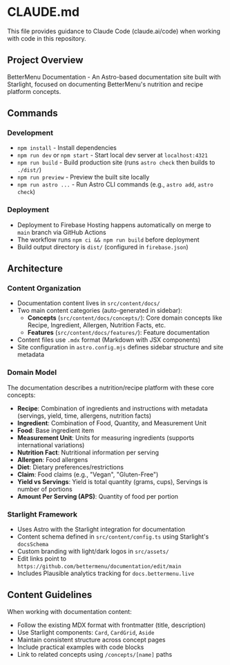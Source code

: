 # CLAUDE.md

This file provides guidance to Claude Code (claude.ai/code) when working with code in this repository.

## Project Overview

BetterMenu Documentation - An Astro-based documentation site built with Starlight, focused on documenting BetterMenu's nutrition and recipe platform concepts.

## Commands

### Development
- `npm install` - Install dependencies
- `npm run dev` or `npm start` - Start local dev server at `localhost:4321`
- `npm run build` - Build production site (runs `astro check` then builds to `./dist/`)
- `npm run preview` - Preview the built site locally
- `npm run astro ...` - Run Astro CLI commands (e.g., `astro add`, `astro check`)

### Deployment
- Deployment to Firebase Hosting happens automatically on merge to `main` branch via GitHub Actions
- The workflow runs `npm ci && npm run build` before deployment
- Build output directory is `dist/` (configured in `firebase.json`)

## Architecture

### Content Organization
- Documentation content lives in `src/content/docs/`
- Two main content categories (auto-generated in sidebar):
  - **Concepts** (`src/content/docs/concepts/`): Core domain concepts like Recipe, Ingredient, Allergen, Nutrition Facts, etc.
  - **Features** (`src/content/docs/features/`): Feature documentation
- Content files use `.mdx` format (Markdown with JSX components)
- Site configuration in `astro.config.mjs` defines sidebar structure and site metadata

### Domain Model
The documentation describes a nutrition/recipe platform with these core concepts:
- **Recipe**: Combination of ingredients and instructions with metadata (servings, yield, time, allergens, nutrition facts)
- **Ingredient**: Combination of Food, Quantity, and Measurement Unit
- **Food**: Base ingredient item
- **Measurement Unit**: Units for measuring ingredients (supports international variations)
- **Nutrition Fact**: Nutritional information per serving
- **Allergen**: Food allergens
- **Diet**: Dietary preferences/restrictions
- **Claim**: Food claims (e.g., "Vegan", "Gluten-Free")
- **Yield vs Servings**: Yield is total quantity (grams, cups), Servings is number of portions
- **Amount Per Serving (APS)**: Quantity of food per portion

### Starlight Framework
- Uses Astro with the Starlight integration for documentation
- Content schema defined in `src/content/config.ts` using Starlight's `docsSchema`
- Custom branding with light/dark logos in `src/assets/`
- Edit links point to `https://github.com/bettermenu/documentation/edit/main`
- Includes Plausible analytics tracking for `docs.bettermenu.live`

## Content Guidelines

When working with documentation content:
- Follow the existing MDX format with frontmatter (title, description)
- Use Starlight components: `Card`, `CardGrid`, `Aside`
- Maintain consistent structure across concept pages
- Include practical examples with code blocks
- Link to related concepts using `/concepts/[name]` paths
